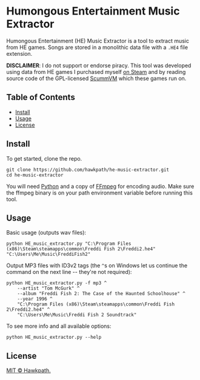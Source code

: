 # Humongous Entertainment Music Extractor

Humongous Entertainment (HE) Music Extractor is a tool to extract music from
HE games. Songs are stored in a monolithic data file with a `.HE4` file
extension.

**DISCLAIMER**: I do not support or endorse piracy. This tool was developed
using data from HE games I purchased myself [on Steam](https://store.steampowered.com/sub/42723/)
and by reading source code of the GPL-licensed [ScummVM](https://github.com/scummvm/scummvm)
which these games run on.

## Table of Contents

- [Install](#install)
- [Usage](#usage)
- [License](#license)

## Install

To get started, clone the repo.

```shell
git clone https://github.com/hawkpath/he-music-extractor.git
cd he-music-extractor
```

You will need [Python](https://python.org) and a copy of [FFmpeg](https://ffmpeg.org/)
for encoding audio. Make sure the ffmpeg binary is on your path environment
variable before running this tool.

## Usage

Basic usage (outputs wav files):

```shell
python HE_music_extractor.py "C:\Program Files (x86)\Steam\steamapps\common\Freddi Fish 2\Freddi2.he4" "C:\Users\Me\Music\FreddiFish2"
```

Output MP3 files with ID3v2 tags (the `^`s on Windows let us continue the command on
the next line -- they're not required):

```shell
python HE_music_extractor.py -f mp3 ^
    --artist "Tom McGurk" ^
    --album "Freddi Fish 2: The Case of the Haunted Schoolhouse" ^
    --year 1996 ^
    "C:\Program Files (x86)\Steam\steamapps\common\Freddi Fish 2\Freddi2.he4" ^
    "C:\Users\Me\Music\Freddi Fish 2 Soundtrack"
```

To see more info and all available options:

```shell
python HE_music_extractor.py --help
```

## License

[MIT © Hawkpath.](LICENSE)
